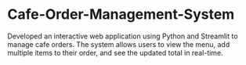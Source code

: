 # Cafe-Order-Management-System
Developed an interactive web application using Python and Streamlit to manage cafe orders. The system allows users to view the menu, add multiple items to their order, and see the updated total in real-time.
